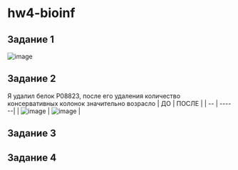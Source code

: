 # hw4-bioinf

## Задание 1
![image](https://github.com/dRabbit-ab/hw4-bioinf/assets/79662580/f1cdcd92-1a7e-4d9b-bb16-9b19e6025651)

## Задание 2
Я удалил белок P08823, после его удаления количество консервативных колонок значительно возрасло
| ДО | ПОСЛЕ |
| -- | ------|
| ![image](https://github.com/dRabbit-ab/hw4-bioinf/assets/79662580/b8bc0d74-a911-4a2a-8af6-83aa8d32c0d0)
 | ![image](https://github.com/dRabbit-ab/hw4-bioinf/assets/79662580/186f6955-9e46-42bd-8d22-d6f14cba29f8) |



## Задание 3

## Задание 4
